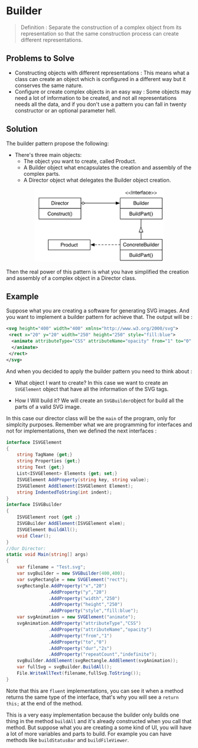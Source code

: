 # Builder

> Definition :  Separate the construction of a complex object from its representation so that the same construction process can create different representations.

## Problems to Solve

- Constructing objects with different representations : This means what a class can create an object which is configured in a different way but it conserves the same nature.
- Configure or create complex objects in an easy way : Some objects may need a lot of information to be created, and not all representations needs all the data, and if you don't use a pattern you can fall in twenty constructor or an optional parameter hell.

## Solution

The builder pattern propose the following:

- There's three main objects:
  - The object you want to create, called Product.
  - A Builder object what encapsulates the creation and assembly of the complex parts.
  - A Director object what delegates the Builder object creation.

<img src="https://raw.githubusercontent.com/fernandosoto138/Design-Patterns-Journal/master/2.1%20Builder/BuilderUML.jpg" style="display:block;margin:auto;" height="200" > <br/>
Then the real power of this pattern is what you have simplified the creation and assembly of a complex object in a Director class.

## Example

Suppose what you are creating a software for generating SVG images. And you want to implement a builder pattern for achieve that. The output will be :

```xml
<svg height="400" width="400" xmlns="http://www.w3.org/2000/svg">
 <rect x="20" y="20" width="250" height="250" style="fill:blue">
  <animate attributeType="CSS" attributeName="opacity" from="1" to="0" dur="2s" repeatCount="indefinite">
  </animate>
 </rect>
</svg>
```

And when you decided to apply the builder pattern you need to think about : 

- What object I want to create? In this case we want to create an `SVGElement` object that have all the information of the SVG tags.

- How I Will build it? We will create an `SVGBuilder`object for build all the parts of a valid SVG image.

In this case our director class will be the `main` of the program, only for simplcity purposes. Remember what we are programming for interfaces and not for implementations, then we defined the next interfaces :


```C#
interface ISVGElement
{
    string TagName {get;}
    string Properties {get;}
    string Text {get;}
    List<ISVGElement> Elements {get; set;}
    ISVGElement AddProperty(string key, string value);
    ISVGElement AddElement(ISVGElement Element);
    string IndentedToString(int indent);
}
interface ISVGBuilder
{
    ISVGElement root {get ;}
    ISVGBuilder AddElement(ISVGElement elem);
    ISVGElement BuildAll();
    void Clear();
}
//Our Director: 
static void Main(string[] args)
{
    var filename = "Test.svg";
    var svgBuilder = new SVGBuilder(400,400);
    var svgRectangle = new SVGElement("rect");
    svgRectangle.AddProperty("x","20")
                .AddProperty("y","20")
                .AddProperty("width","250")
                .AddProperty("height","250")
                .AddProperty("style","fill:blue");
    var svgAnimation = new SVGElement("animate");
    svgAnimation.AddProperty("attributeType","CSS")
                .AddProperty("attributeName","opacity")
                .AddProperty("from","1")
                .AddProperty("to","0")
                .AddProperty("dur","2s")
                .AddProperty("repeatCount","indefinite");
    svgBuilder.AddElement(svgRectangle.AddElement(svgAnimation));
    var fullSvg = svgBuilder.BuildAll();
    File.WriteAllText(filename,fullSvg.ToString());
}
```

Note that this are `fluent` implementations, you can see it when a method returns the same type of the interface, that's why you will see a `return this;` at the end of the method.

This is a very easy implementation because the builder only builds one thing in the method `buildAll` and it's already constructed when you call that method. But suppose what you are creating a some kind of UI, you will have a lot of more variables and parts to build. For example you can have methods like `buildStatusBar` and `buildFileViewer`.
